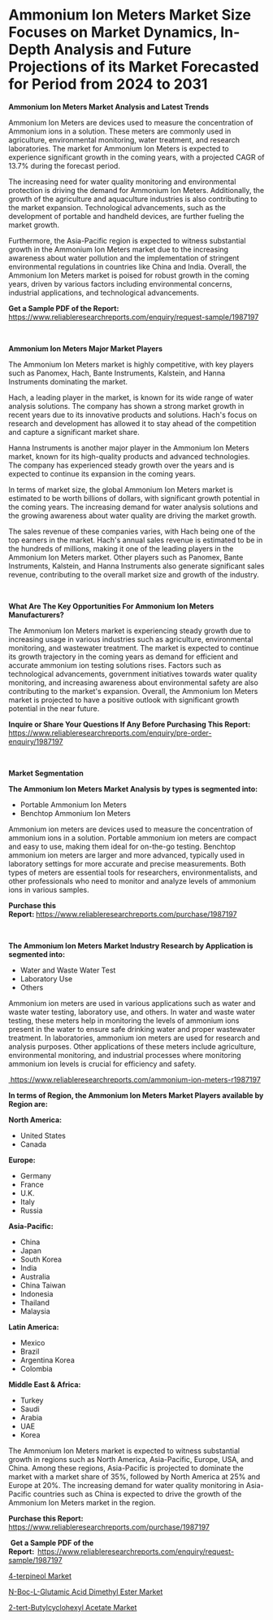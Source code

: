 <p><h1>Ammonium Ion Meters Market Size Focuses on Market Dynamics, In-Depth Analysis and Future Projections of its Market Forecasted for Period from 2024 to 2031</h1></p><p><strong>Ammonium Ion Meters Market Analysis and Latest Trends</strong></p>
<p><p>Ammonium Ion Meters are devices used to measure the concentration of Ammonium ions in a solution. These meters are commonly used in agriculture, environmental monitoring, water treatment, and research laboratories. The market for Ammonium Ion Meters is expected to experience significant growth in the coming years, with a projected CAGR of 13.7% during the forecast period.</p><p>The increasing need for water quality monitoring and environmental protection is driving the demand for Ammonium Ion Meters. Additionally, the growth of the agriculture and aquaculture industries is also contributing to the market expansion. Technological advancements, such as the development of portable and handheld devices, are further fueling the market growth.</p><p>Furthermore, the Asia-Pacific region is expected to witness substantial growth in the Ammonium Ion Meters market due to the increasing awareness about water pollution and the implementation of stringent environmental regulations in countries like China and India. Overall, the Ammonium Ion Meters market is poised for robust growth in the coming years, driven by various factors including environmental concerns, industrial applications, and technological advancements.</p></p>
<p><strong>Get a Sample PDF of the Report:&nbsp;</strong> <a href="https://www.reliableresearchreports.com/enquiry/request-sample/1987197">https://www.reliableresearchreports.com/enquiry/request-sample/1987197</a></p>
<p>&nbsp;</p>
<p><strong>Ammonium Ion Meters Major Market Players</strong></p>
<p><p>The Ammonium Ion Meters market is highly competitive, with key players such as Panomex, Hach, Bante Instruments, Kalstein, and Hanna Instruments dominating the market. </p><p>Hach, a leading player in the market, is known for its wide range of water analysis solutions. The company has shown a strong market growth in recent years due to its innovative products and solutions. Hach's focus on research and development has allowed it to stay ahead of the competition and capture a significant market share.</p><p>Hanna Instruments is another major player in the Ammonium Ion Meters market, known for its high-quality products and advanced technologies. The company has experienced steady growth over the years and is expected to continue its expansion in the coming years.</p><p>In terms of market size, the global Ammonium Ion Meters market is estimated to be worth billions of dollars, with significant growth potential in the coming years. The increasing demand for water analysis solutions and the growing awareness about water quality are driving the market growth.</p><p>The sales revenue of these companies varies, with Hach being one of the top earners in the market. Hach's annual sales revenue is estimated to be in the hundreds of millions, making it one of the leading players in the Ammonium Ion Meters market. Other players such as Panomex, Bante Instruments, Kalstein, and Hanna Instruments also generate significant sales revenue, contributing to the overall market size and growth of the industry.</p></p>
<p>&nbsp;</p>
<p><strong>What Are The Key Opportunities For Ammonium Ion Meters Manufacturers?</strong></p>
<p><p>The Ammonium Ion Meters market is experiencing steady growth due to increasing usage in various industries such as agriculture, environmental monitoring, and wastewater treatment. The market is expected to continue its growth trajectory in the coming years as demand for efficient and accurate ammonium ion testing solutions rises. Factors such as technological advancements, government initiatives towards water quality monitoring, and increasing awareness about environmental safety are also contributing to the market's expansion. Overall, the Ammonium Ion Meters market is projected to have a positive outlook with significant growth potential in the near future.</p></p>
<p><strong>Inquire or Share Your Questions If Any Before Purchasing This Report:</strong> <a href="https://www.reliableresearchreports.com/enquiry/pre-order-enquiry/1987197">https://www.reliableresearchreports.com/enquiry/pre-order-enquiry/1987197</a></p>
<p>&nbsp;</p>
<p><strong>Market Segmentation</strong></p>
<p><strong>The Ammonium Ion Meters Market Analysis by types is segmented into:</strong></p>
<p><ul><li>Portable Ammonium Ion Meters</li><li>Benchtop Ammonium Ion Meters</li></ul></p>
<p><p>Ammonium ion meters are devices used to measure the concentration of ammonium ions in a solution. Portable ammonium ion meters are compact and easy to use, making them ideal for on-the-go testing. Benchtop ammonium ion meters are larger and more advanced, typically used in laboratory settings for more accurate and precise measurements. Both types of meters are essential tools for researchers, environmentalists, and other professionals who need to monitor and analyze levels of ammonium ions in various samples.</p></p>
<p><strong>Purchase this Report:&nbsp;</strong><a href="https://www.reliableresearchreports.com/purchase/1987197">https://www.reliableresearchreports.com/purchase/1987197</a></p>
<p>&nbsp;</p>
<p><strong>The Ammonium Ion Meters Market Industry Research by Application is segmented into:</strong></p>
<p><ul><li>Water and Waste Water Test</li><li>Laboratory Use</li><li>Others</li></ul></p>
<p><p>Ammonium ion meters are used in various applications such as water and waste water testing, laboratory use, and others. In water and waste water testing, these meters help in monitoring the levels of ammonium ions present in the water to ensure safe drinking water and proper wastewater treatment. In laboratories, ammonium ion meters are used for research and analysis purposes. Other applications of these meters include agriculture, environmental monitoring, and industrial processes where monitoring ammonium ion levels is crucial for efficiency and safety.</p></p>
<p><a href="https://www.reliableresearchreports.com/ammonium-ion-meters-r1987197">&nbsp;https://www.reliableresearchreports.com/ammonium-ion-meters-r1987197</a></p>
<p><strong>In terms of Region, the Ammonium Ion Meters Market Players available by Region are:</strong></p>
<p>
    <p> <strong> North America: </strong>
        <ul>
            <li>United States</li>
            <li>Canada</li>
        </ul>
        </p> 
    <p> <strong> Europe: </strong>
        <ul>
            <li>Germany</li>
            <li>France</li>
            <li>U.K.</li>
            <li>Italy</li>
            <li>Russia</li>
        </ul>
        </p> 
    <p> <strong> Asia-Pacific: </strong>
        <ul>
            <li>China</li>
            <li>Japan</li>
            <li>South Korea</li>
            <li>India</li>
            <li>Australia</li>
            <li>China Taiwan</li>
            <li>Indonesia</li>
            <li>Thailand</li>
            <li>Malaysia</li>
        </ul>
        </p> 
    <p> <strong> Latin America: </strong>
        <ul>
            <li>Mexico</li>
            <li>Brazil</li>
            <li>Argentina Korea</li>
            <li>Colombia</li>
        </ul>
        </p> 
    <p> <strong> Middle East & Africa: </strong>
        <ul>
            <li>Turkey</li>
            <li>Saudi</li>
            <li>Arabia</li>
            <li>UAE</li>
            <li>Korea</li>
        </ul>
    </p>
    </p>
<p><p>The Ammonium Ion Meters market is expected to witness substantial growth in regions such as North America, Asia-Pacific, Europe, USA, and China. Among these regions, Asia-Pacific is projected to dominate the market with a market share of 35%, followed by North America at 25% and Europe at 20%. The increasing demand for water quality monitoring in Asia-Pacific countries such as China is expected to drive the growth of the Ammonium Ion Meters market in the region.</p></p>
<p><strong>Purchase this Report: </strong><a href="https://www.reliableresearchreports.com/purchase/1987197">https://www.reliableresearchreports.com/purchase/1987197</a></p>
<p>&nbsp;<strong>Get a Sample PDF of the Report:&nbsp;&nbsp;</strong><a href="https://www.reliableresearchreports.com/enquiry/request-sample/1987197">https://www.reliableresearchreports.com/enquiry/request-sample/1987197</a></p>
<p><strong></strong></p>
<p><p><a href="https://unruly-ladybug-44b.notion.site/4-terpineol-Market-Insights-into-Market-CAGR-Market-Trends-and-Growth-Strategies-a0ea06c1dfd0481ea94f5a9a43f84208">4-terpineol Market</a></p><p><a href="https://cute-banjo-8ca.notion.site/N-Boc-L-Glutamic-Acid-Dimethyl-Ester-Market-Report-Reveals-the-Latest-Trends-And-Growth-Opportunitie-6f568507f1d241b3aa1221ca1a1ee999">N-Boc-L-Glutamic Acid Dimethyl Ester Market</a></p><p><a href="https://shimmer-gardenia-37a.notion.site/2-tert-Butylcyclohexyl-Acetate-Market-Size-CAGR-Trends-2024-2030-3fee8b386248414fac6d4ca2feb73383">2-tert-Butylcyclohexyl Acetate Market</a></p></p>